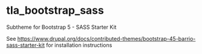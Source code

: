 # tla_bootstrap_sass
 
 Subtheme for Bootstrap 5 - SASS Starter Kit

 See https://www.drupal.org/docs/contributed-themes/bootstrap-45-barrio-sass-starter-kit for installation instructions
